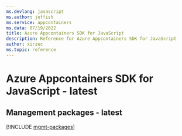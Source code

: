 ```yaml
---
ms.devlang: javascript
ms.author: jeffish
ms.service: appcontainers
ms.data: 07/19/2022
title: Azure Appcontainers SDK for JavaScript
description: Reference for Azure Appcontainers SDK for JavaScript
author: xirzec
ms.topic: reference
---
```

# Azure Appcontainers SDK for JavaScript - latest

## Management packages - latest
[!INCLUDE [mgmt-packages](appcontainers-mgmt-index.md)]
